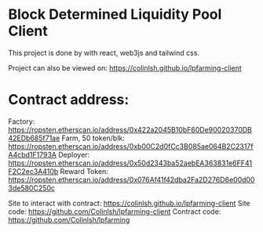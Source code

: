 # Block Determined Liquidity Pool Client

This project is done by with react, web3js and tailwind css.

Project can also be viewed on: https://colinlsh.github.io/lpfarming-client

# Contract address:

Factory: https://ropsten.etherscan.io/address/0x422a2045B10bF60De90020370DB42EDb685f71ae
Farm, 50 token/blk: https://ropsten.etherscan.io/address/0xb00C2d0fCc3B085ae064B2C2317fA4cbd1F1793A
Deployer: https://ropsten.etherscan.io/address/0x50d2343ba52aebEA363831e6FF41F2C2ec3A410b
Reward Token: https://ropsten.etherscan.io/address/0x076Af41f42dba2Fa2D276D6e00d003de580C250c

Site to interact with contract: https://colinlsh.github.io/lpfarming-client
Site code: https://github.com/Colinlsh/lpfarming-client
Contract code: https://github.com/Colinlsh/lpfarming
